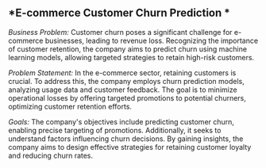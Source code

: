 ## *E-commerce Customer Churn Prediction *

*Business Problem:*
Customer churn poses a significant challenge for e-commerce businesses, leading to revenue loss. Recognizing the importance of customer retention, the company aims to predict churn using machine learning models, allowing targeted strategies to retain high-risk customers.

*Problem Statement:*
In the e-commerce sector, retaining customers is crucial. To address this, the company employs churn prediction models, analyzing usage data and customer feedback. The goal is to minimize operational losses by offering targeted promotions to potential churners, optimizing customer retention efforts.

*Goals:*
The company's objectives include predicting customer churn, enabling precise targeting of promotions. Additionally, it seeks to understand factors influencing churn decisions. By gaining insights, the company aims to design effective strategies for retaining customer loyalty and reducing churn rates.
